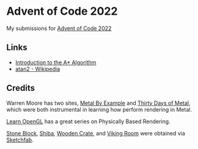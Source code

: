 # Advent of Code 2022

My submissions for [Advent of Code 2022](https://adventofcode.com)

## Links

* [Introduction to the A* Algorithm](https://www.redblobgames.com/pathfinding/a-star/introduction.html)
* [atan2 - Wikipedia](https://en.wikipedia.org/wiki/Atan2)

## Credits

Warren Moore has two sites, [Metal By Example][metal-by-example] and [Thirty Days of Metal][thirty-days-of-metal], which
were both instrumental in learning how perform rendering in Metal.

[Learn OpenGL][learn-opengl] has a great series on Physically Based Rendering.

[Stone Block][stone-block], [Shiba][shiba], [Wooden Crate][wooden-crate], and [Viking Room][viking-room] were obtained via [Sketchfab][sketchfab].

  [metal-by-example]: https://metalbyexample.com "Metal by Example"
  [thirty-days-of-metal]: https://medium.com/@warrenm "Warren More - Medium"
  [learn-opengl]: https://learnopengl.com/PBR/Theory "Learn OpenGL PBR Theory"
  [stone-block]: https://sketchfab.com/3d-models/stylized-low-poly-stone-block-8e0ed57a0c204e938437f798f05ae57d "Stone Block"
  [shiba]: https://sketchfab.com/3d-models/shiba-faef9fe5ace445e7b2989d1c1ece361c "Shiba"
  [wooden-crate]: https://sketchfab.com/3d-models/wooden-crate-2a3ac54357bb4b92bfbc119111c09fd1
  [viking-room]: https://sketchfab.com/3d-models/viking-room-6d61f7f0b597490aab7afa003e4ec725 "Viking Room"
  [sketchfab]: https://sketchfab.com "Sketchfab"

